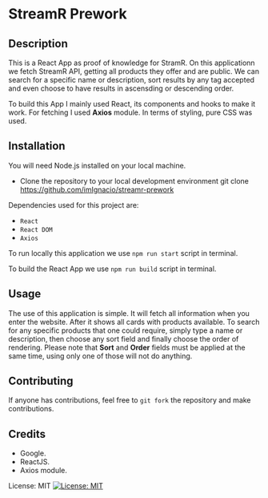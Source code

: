 # StreamR Prework

## Description

This is a React App as proof of knowledge for StramR. On this applicationn we fetch StreamR API, getting all products they offer and are public. We can search for
a specific name or description, sort results by any tag accepted and even choose to have results in ascensding or descending order.

To build this App I mainly used React, its components and hooks to make it work. For fetching I used **Axios** module. In terms of styling, pure CSS was used.

## Installation

You will need Node.js installed on your local machine.

- Clone the repository to your local development environment git clone https://github.com/imIgnacio/streamr-prework

Dependencies used for this project are:

- `React`
- `React DOM`
- `Axios`

To run locally this application we use `npm run start` script in terminal.

To build the React App we use `npm run build` script in terminal.

## Usage

The use of this application is simple. It will fetch all information when you enter the website. After it shows all cards with products available. To search for
any specific products that one could require, simply type a name or description, then choose any sort field and finally choose the order of rendering. Please note
that **Sort** and **Order** fields must be applied at the same time, using only one of those will not do anything.

## Contributing

If anyone has contributions, feel free to `git fork` the repository and make contributions.

## Credits

- Google.
- ReactJS.
- Axios module.

License: MIT
[![License: MIT](https://img.shields.io/badge/License-MIT-yellow.svg)](https://opensource.org/licenses/MIT)